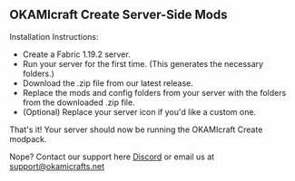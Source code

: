 ## OKAMIcraft Create Server-Side Mods

Installation Instructions:

- Create a Fabric 1.19.2 server.
- Run your server for the first time. (This generates the necessary folders.)
- Download the .zip file from our latest release.
- Replace the mods and config folders from your server with the folders from the downloaded .zip file.
- (Optional) Replace your server icon if you'd like a custom one.
  
That's it! Your server should now be running the OKAMIcraft Create modpack.

Nope? Contact our support here [Discord](https://discord.gg/MwPz2NfxE5)
or email us at [support@okamicrafts.net](support@okamicrafts.net)
